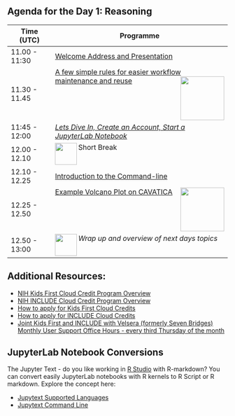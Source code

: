 <br/><br/>                                                     
## Agenda for the Day 1: Reasoning

| Time (UTC)    | Programme       |
| ------------- | --------------------------------------------------------------------------- |
| 11.00 - 11:30 | [Welcome Address and Presentation ](https://docs.google.com/presentation/d/1_Rsc8BknYyWGt-Br2GVkpRmT6DJy4dCklHCp7esy1VI/edit?usp=sharing) |
| 11.30 - 11.45 | [A few simple rules for easier workflow maintenance and reuse](A-Few-Simple-Rules-Shortened.md)<img src="/../../img/The_Elements_of_Programming_Style.jpg" width="100" align="right">|
| 11:45 - 12:00 | *[Lets Dive In, Create an Account, Start a JupyterLab Notebook](lets-dive-in.md)* |
| 12.00 - 12.10 | <img src="/../../img/coffee.png" width="50" align="left"> Short Break |
| 12.10 - 12.25| [Introduction to the Command-line](using-the-command-line.md) |
| 12.25 - 12.50 | [Example Volcano Plot on CAVATICA](running-a-jupyterlab-notebook.md)<img src="/../../img/CAVATICALogo.png" width="100" align="right">|
| 12.50 - 13:00 | <img src="/../../img/raised-hand.png" width="50" align="left"> *Wrap up and overview of next days topics* |

## Additional Resources:
- [NIH Kids First Cloud Credit Program Overview](https://github.com/kids-first/kf-cloud-credits#readme)
- [NIH INCLUDE Cloud Credit Program Overview](https://includedcc.org/newsroom/include-cloud-credits-pilot-program)
- [How to apply for Kids First Cloud Credits](https://github.com/kids-first/kf-cloud-credits/blob/main/applying.md)
- [How to apply for INCLUDE Cloud Credits](https://help.includedcc.org/docs/include-cloud-credits-pilot-program)
- [Joint Kids First and INCLUDE with Velsera (formerly Seven Bridges)  Monthly User Support Office Hours - every third Thursday of the month](https://includedcc.org/newsroom/save-the-date-include-dcc-data-hub-virtual-office-hours)

## JupyterLab Notebook Conversions
The Jupyter Text - do you like working in [R Studio](https://www.rstudio.com/) with R-markdown?  You can convert easily JupyterLab notebooks with R kernels to R Script or R markdown.  Explore the concept here:
- [Jupytext Supported Languages](https://jupytext.readthedocs.io/en/latest/languages.html)
- [Jupytext Command Line](https://jupytext.readthedocs.io/en/latest/using-cli.html)

